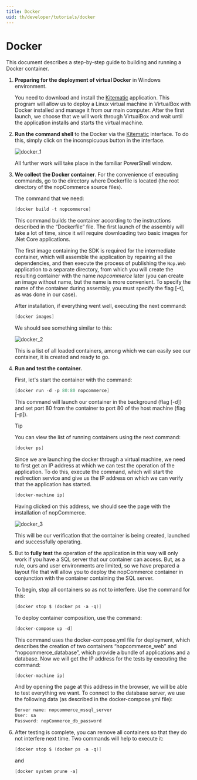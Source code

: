 ```yaml
---
title: Docker
uid: th/developer/tutorials/docker
---
```


# Docker

This document describes a step-by-step guide to building and running a Docker container.

1. **Preparing for the deployment of virtual Docker** in Windows environment.
    
    You need to download and install the [Kitematic](https://kitematic.com/) application. This program will allow us to deploy a Linux virtual machine in VirtualBox with Docker installed and manage it from our main computer. After the first launch, we choose that we will work through VirtualBox and wait until the application installs and starts the virtual machine.

2. **Run the command shell** to the Docker via the [Kitematic](https://kitematic.com/) interface. To do this, simply click on the inconspicuous button in the interface.
    
    ![docker_1](_static/docker/docker_1.png)
    
    All further work will take place in the familiar PowerShell window.

3. **We collect the Docker container**. For the convenience of executing commands, go to the directory where Dockerfile is located (the root directory of the nopCommerce source files).
    
    The command that we need:

    ```csharp
    [docker build -t nopcommerce]
    ```

     This command builds the container according to the instructions described in the “Dockerfile” file. The first launch of the assembly will take a lot of time, since it will require downloading two basic images for .Net Core applications.
    
     The first image containing the SDK is required for the intermediate container, which will assemble the application by repairing all the dependencies, and then execute the process of publishing the `Nop.Web` application to a separate directory, from which you will create the resulting container with the name *nopcommerce* later (you can create an image without name, but the name is more convenient. To specify the name of the container during assembly, you must specify the flag [–t], as was done in our case).
    
     After installation, if everything went well, executing the next command:
    

    ```csharp
    [docker images]
    ```

     We should see something similar to this:
    
     ![docker_2](_static/docker/docker_2.png)
    
     This is a list of all loaded containers, among which we can easily see our container, it is created and ready to go.
    

1. **Run and test the container.**
    
    First, let's start the container with the command:

    ```csharp
    [docker run -d -p 80:80 nopcommerce]
    ```

     This command will launch our container in the background (flag [-d]) and set port 80 from the container to port 80 of the host machine (flag [–p]).
    
     > [!TIP]
     > You can view the list of running containers using the next command:
     >
     > ```csharp
     > [docker ps]
     > ```
    
     Since we are launching the docker through a virtual machine, we need to first get an IP address at which we can test the operation of the application. To do this, execute the command, which will start the redirection service and give us the IP address on which we can verify that the application has started.
    

    ```csharp
    [docker-machine ip]
    ```

     Having clicked on this address, we should see the page with the installation of nopCommerce.
    
     ![docker_3](_static/docker/docker_3.png)
    
     This will be our verification that the container is being created, launched and successfully operating.
    

1. But to **fully test** the operation of the application in this way will only work if you have a SQL server that our container can access. But, as a rule, ours and user environments are limited, so we have prepared a layout file that will allow you to deploy the nopCommerce container in conjunction with the container containing the SQL server.
    
    To begin, stop all containers so as not to interfere. Use the command for this:

    ```csharp
    [docker stop $ (docker ps -a -q)]
    ```

     To deploy container composition, use the command:
    

    ```csharp
    [docker-compose up -d]
    ```

     This command uses the docker-compose.yml file for deployment, which describes the creation of two containers “nopcommerce_web” and “nopcommerce_database”, which provide a bundle of applications and a database. Now we will get the IP address for the tests by executing the command:
    

    ```csharp
    [docker-machine ip]
    ```

     And by opening the page at this address in the browser, we will be able to test everything we want. To connect to the database server, we use the following data (as described in the docker-compose.yml file):
    

    ```csharp
    Server name: nopcommerce_mssql_server
    User: sa
    Password: nopCommerce_db_password
    ```

1. After testing is complete, you can remove all containers so that they do not interfere next time. Two commands will help to execute it:

    ```csharp
    [docker stop $ (docker ps -a -q)]
    ```

     and
    

    ```csharp
    [docker system prune -a]
    ```